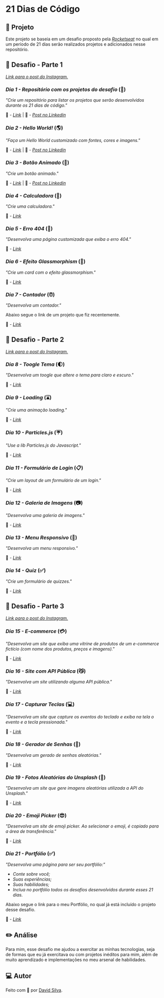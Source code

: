# **21 Dias de Código**

## :date: **Projeto**

Este projeto se baseia em um desafio proposto pela _[Rocketseat](https://www.instagram.com/rocketseat_oficial/)_ no qual em um período de 21 dias serão realizados projetos e adicionados nesse repositório.

## :rocket: **Desafio - Parte 1**

_[Link para o post do Instagram.](https://www.instagram.com/p/ChTBg1BpLGU/?utm_source=ig_web_copy_link)_

### _Dia 1 - Repositório com os projetos do desafio_ (:bookmark:)

_"Crie um repositório para listar os projetos que serão desenvolvidos durante os 21 dias de código."_

:link: - _[Link](https://github.com/davsilvam/21-dias-de-codigo)_ |
:leaves: - _[Post no Linkedin](https://www.linkedin.com/feed/update/urn:li:share:6985005565814968320/)_

### _Dia 2 - Hello World!_ (:earth_americas:)

_"Faça um Hello World customizado com fontes, cores e imagens."_

:link: - _[Link](https://github.com/davsilvam/21-dias-de-codigo/tree/master/02)_ |
:leaves: - _[Post no Linkedin](https://www.linkedin.com/posts/davsilvam_dia-2-hello-world-opa-aqui-estou-activity-6985373016239009792-It3w?utm_source=share&utm_medium=member_desktop)_

### _Dia 3 - Botão Animado_ (:rainbow:)

_"Crie um botão animado."_

:link: - _[Link](https://github.com/davsilvam/21-dias-de-codigo/tree/master/03)_ |
:leaves: - _[Post no Linkedin](https://www.linkedin.com/posts/davsilvam_dia-3-bot%C3%A3o-animado-opa-estou-aqui-activity-6988239234239246336-yfQ1?utm_source=share&utm_medium=member_desktop)_

### _Dia 4 - Calculadora_ (:symbols:)

_"Crie uma calculadora."_

:link: - _[Link](https://github.com/davsilvam/21-dias-de-codigo/tree/master/04)_

### _Dia 5 - Erro 404_ (:paw_prints:)

_"Desenvolva uma página customizada que exiba o erro 404."_

:link: - _[Link](https://github.com/davsilvam/21-dias-de-codigo/tree/master/05)_

### _Dia 6 - Efeito Glassmorphism_ (:shoe:)

_"Crie um card com o efeito glassmorphism."_

:link: - _[Link](https://github.com/davsilvam/21-dias-de-codigo/tree/master/06)_

### _Dia 7 - Contador_ (:alarm_clock:)

_"Desenvolva um contador."_

Abaixo segue o link de um projeto que fiz recentemente.

:link: - _[Link](https://github.com/davsilvam/cronometro)_

## :rocket: **Desafio - Parte 2**

_[Link para o post do Instagram.](https://www.instagram.com/p/ChkahuNOLvF/?utm_source=ig_web_copy_link)_

### _Dia 8 - Toogle Tema_ (:first_quarter_moon:)

_"Desenvolva um toogle que altere o tema para claro e escuro."_

:link: - _[Link](https://github.com/davsilvam/21-dias-de-codigo/tree/master/08)_

### _Dia 9 - Loading_ (:hourglass:)

_"Crie uma animação loading."_

:link: - _[Link](https://github.com/davsilvam/21-dias-de-codigo/tree/master/09)_

### _Dia 10 - Particles.js_ (:umbrella:)

_"Use a lib Particles.js do Javascript."_

:link: - _[Link](https://github.com/davsilvam/21-dias-de-codigo/tree/master/10)_

### _Dia 11 - Formulário de Login_ (:clipboard:)

_"Crie um layout de um formulário de um login."_

:link: - _[Link](https://github.com/davsilvam/21-dias-de-codigo/tree/master/11)_

### _Dia 12 - Galeria de Imagens_ (:camera:)

_"Desenvolva uma galeria de imagens."_

:link: - _[Link](https://github.com/davsilvam/21-dias-de-codigo/tree/master/12)_

### _Dia 13 - Menu Responsivo_ (:hamburger:)

_"Desenvolva um menu responsivo."_

:link: - _[Link](https://github.com/davsilvam/21-dias-de-codigo/tree/master/13)_

### _Dia 14 - Quiz_ (:white_check_mark:)

_"Crie um formulário de quizzes."_

:link: - _[Link](https://github.com/davsilvam/21-dias-de-codigo/tree/master/14)_

## :rocket: **Desafio - Parte 3**

_[Link para o post do Instagram.](https://www.instagram.com/p/Ch3EOQ0p2sZ/?utm_source=ig_web_copy_link)_

### _Dia 15 - E-commerce_ (:credit_card:)

_"Desenvolva um site que exiba uma vitrine de produtos de um e-commerce fictício (com nome dos produtos, preços e imagens)."_

:link: - _[Link](https://github.com/davsilvam/21-dias-de-codigo/tree/master/15)_

### _Dia 16 - Site com API Pública_ (:smirk_cat:)

_"Desenvolva um site utilizando alguma API pública."_

:link: - _[Link](https://github.com/davsilvam/21-dias-de-codigo/tree/master/16)_

### _Dia 17 - Capturar Teclas_ (:computer:)

_"Desenvolva um site que capture os eventos do teclado e exiba na tela o evento e a tecla pressionada."_

:link: - _[Link](https://github.com/davsilvam/21-dias-de-codigo/tree/master/17)_

### _Dia 18 - Gerador de Senhas_ (:closed_lock_with_key:)

_"Desenvolva um gerado de senhas aleatórias."_

:link: - _[Link](https://github.com/davsilvam/21-dias-de-codigo/tree/master/18)_

### _Dia 19 - Fotos Aleatórias do Unsplash_ (:mount_fuji:)

_"Desenvolva um site que gere imagens aleatórias utilizada a API do Unsplash."_

:link: - _[Link](https://github.com/davsilvam/21-dias-de-codigo/tree/master/19)_

### _Dia 20 - Emoji Picker_ (:sunglasses:)

_"Desenvolva um site de emoji picker. Ao selecionar o emoji, é copiado para a área de transferência."_

:link: - _[Link](https://github.com/davsilvam/21-dias-de-codigo/tree/master/20)_

### *Dia 21 - Portfólio* (:white_check_mark:)
*"Desenvolva uma página para ser seu portfólio:"*
* *Conte sobre você;*
* *Suas experiências;*
* *Suas habilidades;*
* *Inclua no portfólio todos os desafios desenvolvidos durante esses 21 dias.*

Abaixo segue o link para o meu Portfólio, no qual já está incluído o projeto desse desafio.

:link: - *[Link](https://github.com/davsilvam/meu-portfolio)*

## :pencil2: **Análise**

Para mim, esse desafio me ajudou a exercitar as minhas tecnologias, seja de formas que eu já exercitava ou com projetos inéditos para mim, além de muito aprendizado e implementações no meu arsenal de habilidades.

## :computer: **Autor**

Feito com :purple_heart: por [David Silva](https://www.linkedin.com/in/davsilvam/).
